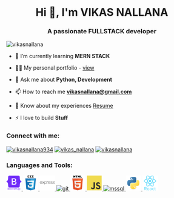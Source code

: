 <h1 align="center">Hi 👋, I'm VIKAS NALLANA</h1>
<h3 align="center">A passionate FULLSTACK developer</h3>

<p align="left"> <img src="https://komarev.com/ghpvc/?username=vikasnallana&label=Profile%20views&color=0e75b6&style=flat" alt="vikasnallana" /> </p>

- 🌱 I’m currently learning **MERN STACK**

- 👨‍💻 My personal portfolio - <a href="https://vikasnallana.netlify.app/">view</a>

- 💬 Ask me about **Python, Development**

- 📫 How to reach me **vikasnallana@gmail.com**

- 📄 Know about my experiences <a href ="https://drive.google.com/file/d/1qobycGwipij_L2ypnER4apoO1f9Ls7Kn/view?usp=drive_link">Resume</a>

- ⚡ I love to build **Stuff**

<h3 align="left">Connect with me:</h3>
<p align="left">
<a href="https://linkedin.com/in/vikasnallana934" target="blank"><img align="center" src="https://raw.githubusercontent.com/rahuldkjain/github-profile-readme-generator/master/src/images/icons/Social/linked-in-alt.svg" alt="vikasnallana934" height="30" width="40" /></a>
<a href="https://instagram.com/vikas_nallana" target="blank"><img align="center" src="https://raw.githubusercontent.com/rahuldkjain/github-profile-readme-generator/master/src/images/icons/Social/instagram.svg" alt="vikas_nallana" height="30" width="40" /></a>
<a href="https://www.leetcode.com/vikasnallana" target="blank"><img align="center" src="https://raw.githubusercontent.com/rahuldkjain/github-profile-readme-generator/master/src/images/icons/Social/leet-code.svg" alt="vikasnallana" height="30" width="40" /></a>
</p>

<h3 align="left">Languages and Tools:</h3>
<p align="left"> <a href="https://getbootstrap.com" target="_blank" rel="noreferrer"> <img src="https://raw.githubusercontent.com/devicons/devicon/master/icons/bootstrap/bootstrap-plain-wordmark.svg" alt="bootstrap" width="40" height="40"/> </a> <a href="https://www.w3schools.com/css/" target="_blank" rel="noreferrer"> <img src="https://raw.githubusercontent.com/devicons/devicon/master/icons/css3/css3-original-wordmark.svg" alt="css3" width="40" height="40"/> </a> <a href="https://expressjs.com" target="_blank" rel="noreferrer"> <img src="https://raw.githubusercontent.com/devicons/devicon/master/icons/express/express-original-wordmark.svg" alt="express" width="40" height="40"/> </a> <a href="https://git-scm.com/" target="_blank" rel="noreferrer"> <img src="https://www.vectorlogo.zone/logos/git-scm/git-scm-icon.svg" alt="git" width="40" height="40"/> </a> <a href="https://www.w3.org/html/" target="_blank" rel="noreferrer"> <img src="https://raw.githubusercontent.com/devicons/devicon/master/icons/html5/html5-original-wordmark.svg" alt="html5" width="40" height="40"/> </a> <a href="https://developer.mozilla.org/en-US/docs/Web/JavaScript" target="_blank" rel="noreferrer"> <img src="https://raw.githubusercontent.com/devicons/devicon/master/icons/javascript/javascript-original.svg" alt="javascript" width="40" height="40"/> </a> <a href="https://www.microsoft.com/en-us/sql-server" target="_blank" rel="noreferrer"> <img src="https://www.svgrepo.com/show/303229/microsoft-sql-server-logo.svg" alt="mssql" width="40" height="40"/> </a> <a href="https://www.python.org" target="_blank" rel="noreferrer"> <img src="https://raw.githubusercontent.com/devicons/devicon/master/icons/python/python-original.svg" alt="python" width="40" height="40"/> </a> <a href="https://reactjs.org/" target="_blank" rel="noreferrer"> <img src="https://raw.githubusercontent.com/devicons/devicon/master/icons/react/react-original-wordmark.svg" alt="react" width="40" height="40"/> </a> </p>
